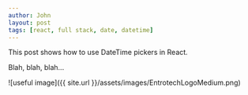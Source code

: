 ```yaml
---
author: John
layout: post
tags: [react, full stack, date, datetime]
---
```


This post shows how to use DateTime pickers in React.

Blah, blah, blah...

![useful image]({{ site.url }}/assets/images/EntrotechLogoMedium.png)
